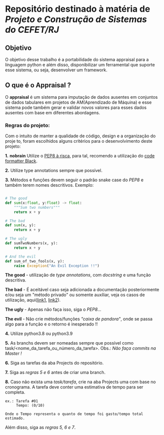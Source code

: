 
# Repositório destinado à matéria de *Projeto e Construção de Sistemas do CEFET/RJ* 

## Objetivo

O objetivo desse trabalho é a portabilidade do sistema appraisal para a 
línguagem python e além disso, disponibilizar um ferramental que suporte esse
sistema, ou seja, desenvolver um framework.

## O que é o Appraisal ?

O **appraisal** é um sistema para imputação de dados ausentes em conjuntos de
dados tabulares em projetos de AM(Aprendizado de Máquina) e esse sistema pode 
também gerar e validar novos valores para esses dados ausentes com base em 
diferentes abordagens.


### Regras do projeto:

Com o intuito de manter a qualidade de código, design e a organização do proje
to, foram escolhidos alguns critérios para o desenvolvimento deste projeto:

**1.** **nobrain** Utilize o [PEP8 à risca](https://pep8.org/), para tal,
  recomendo a utilização do [code formatter Black](https://github.com/psf/black).

**2.** Utilize type annotations sempre que possível.


**3.** Métodos e funções devem seguir o padrão snake case do *PEP8* e também terem
nomes descritivos. Exemplo:

  ```python

# The good
  def sum(x:float, y:float) -> float:
      """Sum two numbers"""
      return x + y

# The bad 
  def sum(x, y):
      return x + y

# The ugly 
  def sumTwoNumbers(x, y):
      return x + y

# And the evil 
  def sum_of_two_fools(x, y):
      raise Exception("An Evil Exception !!")
  ```
  **The good** - utilização de *type annotations*, com *docstring* e uma função
  descritiva.

  **The bad** - É aceitável caso seja adicionada a documentação posteriormente
  e/ou seja um "método privado" ou somente auxíliar, veja os casos de utilização,
  aqui([link1](https://stackoverflow.com/questions/1301346/what-is-the-meaning-of-single-and-double-underscore-before-an-object-name), [link2](https://en.wikipedia.org/wiki/Name_mangling#Python)).

  **The ugly** - Apenas não faça isso, siga o *PEP8*...

  **The evil** - Não crie métodos/funções *"caixa de pandora"*, onde se passa 
  algo para a função e o retorno é inesperado !!

**4.** Utilize python3.8 ou python3.9

**5.** As branchs devem ser nomeadas sempre que possível como task/<nome_da_tarefa_ou_número_da_tarefa>.
   Obs.: *Não faça commits na Master !*

**6.** Siga as tarefas da aba Projects do repositório.

**7.** Siga as *regras 5 e 6* antes de criar uma branch.

**8.** Caso não exista uma *task/tarefa*, crie na aba Projects uma com base no
   cronograma. A tarefa deve conter uma estimativa de tempo para ser completa.

    ex.: Tarefa #01
         Tempo: (0/10)

    Onde o Tempo representa o quanto de tempo foi gasto/tempo total estimado.

  Além disso, siga as *regras 5, 6 e 7*.



